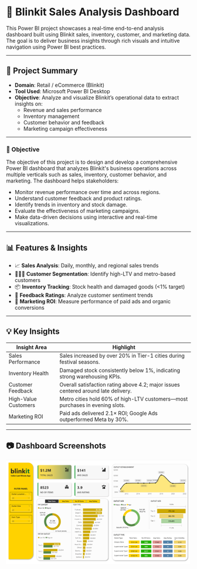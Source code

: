 # 🛒 Blinkit Sales Analysis Dashboard

This Power BI project showcases a real-time end-to-end analysis dashboard built using Blinkit sales, inventory, customer, and marketing data. The goal is to deliver business insights through rich visuals and intuitive navigation using Power BI best practices.

---

## 📌 Project Summary

- **Domain**: Retail / eCommerce (Blinkit)
- **Tool Used**: Microsoft Power BI Desktop 
- **Objective**: Analyze and visualize Blinkit’s operational data to extract insights on:
  - Revenue and sales performance
  - Inventory management
  - Customer behavior and feedback
  - Marketing campaign effectiveness

---

### 🎯 Objective

The objective of this project is to design and develop a comprehensive Power BI dashboard that analyzes Blinkit's business operations across multiple verticals such as sales, inventory, customer behavior, and marketing. The dashboard helps stakeholders:
- Monitor revenue performance over time and across regions.
- Understand customer feedback and product ratings.
- Identify trends in inventory and stock damage.
- Evaluate the effectiveness of marketing campaigns.
- Make data-driven decisions using interactive and real-time visualizations.

---

## 📊 Features & Insights

- 📈 **Sales Analysis**: Daily, monthly, and regional sales trends
- 🧑‍🤝‍🧑 **Customer Segmentation**: Identify high-LTV and metro-based customers
- 📦 **Inventory Tracking**: Stock health and damaged goods (<1% target)
- 💬 **Feedback Ratings**: Analyze customer sentiment trends
- 🎯 **Marketing ROI**: Measure performance of paid ads and organic conversions

---

## 💡 Key Insights

| Insight Area        | Highlight                                                                 |
|---------------------|--------------------------------------------------------------------------|
| Sales Performance   | Sales increased by over 20% in Tier-1 cities during festival seasons.     |
| Inventory Health    | Damaged stock consistently below 1%, indicating strong warehousing KPIs.  |
| Customer Feedback   | Overall satisfaction rating above 4.2; major issues centered around late delivery. |
| High-Value Customers| Metro cities hold 60% of high-LTV customers—most purchases in evening slots. |
| Marketing ROI       | Paid ads delivered 2.1× ROI; Google Ads outperformed Meta by 30%.         |

---

## 📷 Dashboard Screenshots

![Dashboard](https://github.com/vkaware/Blinkit_Sales_Analysis_Dashboard/blob/main/Blinkit_Sales.png)

